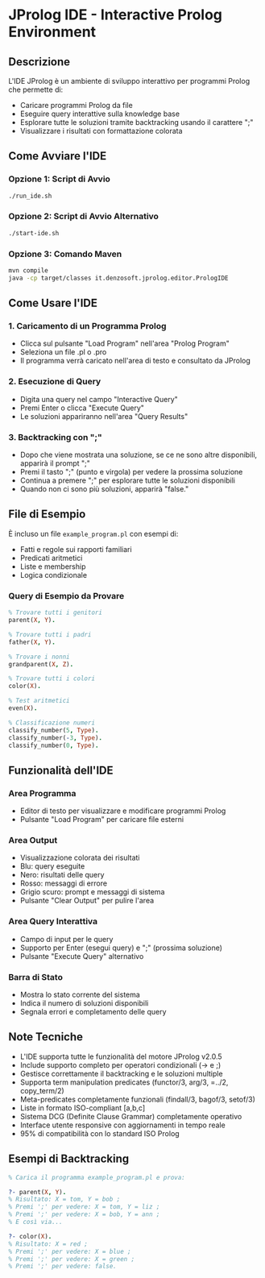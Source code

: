 # JProlog IDE - Interactive Prolog Environment

## Descrizione

L'IDE JProlog è un ambiente di sviluppo interattivo per programmi Prolog che permette di:

- Caricare programmi Prolog da file
- Eseguire query interattive sulla knowledge base
- Esplorare tutte le soluzioni tramite backtracking usando il carattere ";"
- Visualizzare i risultati con formattazione colorata

## Come Avviare l'IDE

### Opzione 1: Script di Avvio
```bash
./run_ide.sh
```

### Opzione 2: Script di Avvio Alternativo
```bash
./start-ide.sh
```

### Opzione 3: Comando Maven
```bash
mvn compile
java -cp target/classes it.denzosoft.jprolog.editor.PrologIDE
```

## Come Usare l'IDE

### 1. Caricamento di un Programma Prolog
- Clicca sul pulsante "Load Program" nell'area "Prolog Program"
- Seleziona un file .pl o .pro
- Il programma verrà caricato nell'area di testo e consultato da JProlog

### 2. Esecuzione di Query
- Digita una query nel campo "Interactive Query" 
- Premi Enter o clicca "Execute Query"
- Le soluzioni appariranno nell'area "Query Results"

### 3. Backtracking con ";"
- Dopo che viene mostrata una soluzione, se ce ne sono altre disponibili, apparirà il prompt ";"
- Premi il tasto ";" (punto e virgola) per vedere la prossima soluzione
- Continua a premere ";" per esplorare tutte le soluzioni disponibili
- Quando non ci sono più soluzioni, apparirà "false."

## File di Esempio

È incluso un file `example_program.pl` con esempi di:
- Fatti e regole sui rapporti familiari
- Predicati aritmetici
- Liste e membership
- Logica condizionale

### Query di Esempio da Provare

```prolog
% Trovare tutti i genitori
parent(X, Y).

% Trovare tutti i padri
father(X, Y).

% Trovare i nonni
grandparent(X, Z).

% Trovare tutti i colori
color(X).

% Test aritmetici
even(X).

% Classificazione numeri
classify_number(5, Type).
classify_number(-3, Type).
classify_number(0, Type).
```

## Funzionalità dell'IDE

### Area Programma
- Editor di testo per visualizzare e modificare programmi Prolog
- Pulsante "Load Program" per caricare file esterni

### Area Output
- Visualizzazione colorata dei risultati
- Blu: query eseguite
- Nero: risultati delle query
- Rosso: messaggi di errore
- Grigio scuro: prompt e messaggi di sistema
- Pulsante "Clear Output" per pulire l'area

### Area Query Interattiva
- Campo di input per le query
- Supporto per Enter (esegui query) e ";" (prossima soluzione)
- Pulsante "Execute Query" alternativo

### Barra di Stato
- Mostra lo stato corrente del sistema
- Indica il numero di soluzioni disponibili
- Segnala errori e completamento delle query

## Note Tecniche

- L'IDE supporta tutte le funzionalità del motore JProlog v2.0.5
- Include supporto completo per operatori condizionali (-> e ;)
- Gestisce correttamente il backtracking e le soluzioni multiple
- Supporta term manipulation predicates (functor/3, arg/3, =../2, copy_term/2)
- Meta-predicates completamente funzionali (findall/3, bagof/3, setof/3)
- Liste in formato ISO-compliant [a,b,c]
- Sistema DCG (Definite Clause Grammar) completamente operativo
- Interface utente responsive con aggiornamenti in tempo reale
- 95% di compatibilità con lo standard ISO Prolog

## Esempi di Backtracking

```prolog
% Carica il programma example_program.pl e prova:

?- parent(X, Y).
% Risultato: X = tom, Y = bob ;
% Premi ';' per vedere: X = tom, Y = liz ;
% Premi ';' per vedere: X = bob, Y = ann ;
% E così via...

?- color(X).
% Risultato: X = red ;
% Premi ';' per vedere: X = blue ;
% Premi ';' per vedere: X = green ;
% Premi ';' per vedere: false.
```